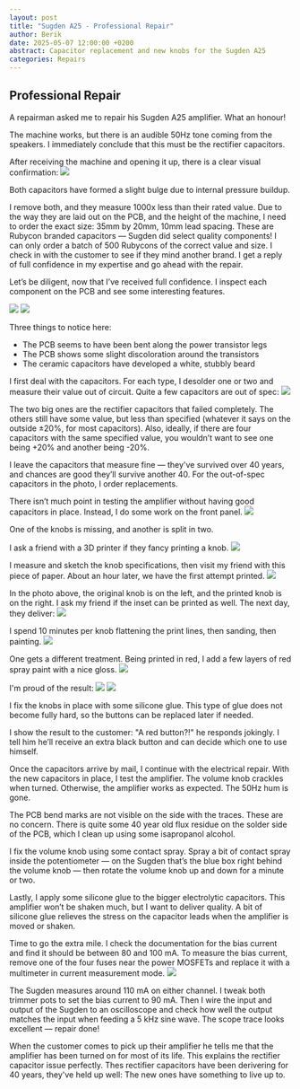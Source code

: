 ```yaml
---
layout: post
title: "Sugden A25 - Professional Repair"
author: Berik
date: 2025-05-07 12:00:00 +0200
abstract: Capacitor replacement and new knobs for the Sugden A25
categories: Repairs
---
```


## Professional Repair

A repairman asked me to repair his Sugden A25 amplifier. What an honour!

The machine works, but there is an audible 50Hz tone coming from the speakers. I immediately conclude that this must be the rectifier capacitors.

After receiving the machine and opening it up, there is a clear visual confirmation:
<img src="/assets/img/repairs/sugden_a25/06E4BA5D-E48B-404F-9BA7-ED197DA171A9_1_105_c.jpeg" />

Both capacitors have formed a slight bulge due to internal pressure buildup.

I remove both, and they measure 1000x less than their rated value. Due to the way they are laid out on the PCB, and the height of the machine, I need to order the exact size: 35mm by 20mm, 10mm lead spacing. These are Rubycon branded capacitors — Sugden did select quality components! I can only order a batch of 500 Rubycons of the correct value and size. I check in with the customer to see if they mind another brand. I get a reply of full confidence in my expertise and go ahead with the repair.

Let’s be diligent, now that I’ve received full confidence. I inspect each component on the PCB and see some interesting features.

<img src="/assets/img/repairs/sugden_a25/DFCBE419-7B73-4E8A-8463-70F2D2EECCE7_1_105_c.jpeg" />
<img src="/assets/img/repairs/sugden_a25/A366D98F-8BA2-4872-94EC-5225AA1DD436_1_105_c.jpeg" />

Three things to notice here:

- The PCB seems to have been bent along the power transistor legs  
- The PCB shows some slight discoloration around the transistors  
- The ceramic capacitors have developed a white, stubbly beard  

I first deal with the capacitors. For each type, I desolder one or two and measure their value out of circuit. Quite a few capacitors are out of spec:
<img src="/assets/img/repairs/sugden_a25/C1294DC2-A971-48AF-8D16-717EAC0BC43A_1_105_c.jpeg" />

The two big ones are the rectifier capacitors that failed completely. The others still have some value, but less than specified (whatever it says on the outside ±20%, for most capacitors). Also, ideally, if there are four capacitors with the same specified value, you wouldn’t want to see one being +20% and another being -20%.

I leave the capacitors that measure fine — they've survived over 40 years, and chances are good they’ll survive another 40. For the out-of-spec capacitors in the photo, I order replacements.

There isn’t much point in testing the amplifier without having good capacitors in place. Instead, I do some work on the front panel.
<img src="/assets/img/repairs/sugden_a25/AD626992-F186-4CEB-BAAA-A35DF43F41D6_1_102_o.jpeg" />

One of the knobs is missing, and another is split in two.

I ask a friend with a 3D printer if they fancy printing a knob.
<img src="/assets/img/repairs/sugden_a25/A5924D2B-890C-4FAF-A1AF-22F52BDED6ED_1_105_c.jpeg" />

I measure and sketch the knob specifications, then visit my friend with this piece of paper. About an hour later, we have the first attempt printed.
<img src="/assets/img/repairs/sugden_a25/052EBB59-468A-457B-A508-5311E9CB059F_1_102_o.jpeg" />

In the photo above, the original knob is on the left, and the printed knob is on the right. I ask my friend if the inset can be printed as well. The next day, they deliver:
<img src="/assets/img/repairs/sugden_a25/C3B08F01-BC64-444D-BDFC-AAC035086574_1_105_c.jpeg" />

I spend 10 minutes per knob flattening the print lines, then sanding, then painting.
<img src="/assets/img/repairs/sugden_a25/DBDF2207-D0B3-42C6-AA77-FBDDCC127455_4_5005_c.jpeg" />

One gets a different treatment. Being printed in red, I add a few layers of red spray paint with a nice gloss.
<img src="/assets/img/repairs/sugden_a25/728F99A1-C5CC-45A7-BE14-8B9144B23DE3_1_102_o.jpeg" />

I'm proud of the result:
<img src="/assets/img/repairs/sugden_a25/43D713BD-6054-41CF-A7AA-EC3AE0B78C6C_1_105_c.jpeg" />
<img src="/assets/img/repairs/sugden_a25/CDF1085A-D216-44C5-BBB9-BD44AAACD2CE_1_105_c.jpeg" />

I fix the knobs in place with some silicone glue. This type of glue does not become fully hard, so the buttons can be replaced later if needed.

I show the result to the customer: "A red button?!" he responds jokingly. I tell him he’ll receive an extra black button and can decide which one to use himself.

Once the capacitors arrive by mail, I continue with the electrical repair. With the new capacitors in place, I test the amplifier. The volume knob crackles when turned. Otherwise, the amplifier works as expected. The 50Hz hum is gone.

The PCB bend marks are not visible on the side with the traces. These are no concern. There is quite some 40 year old flux residue on the solder side of the PCB, which I clean up using some isapropanol alcohol.

I fix the volume knob using some contact spray. Spray a bit of contact spray inside the potentiometer — on the Sugden that’s the blue box right behind the volume knob — then rotate the volume knob up and down for a minute or two.

Lastly, I apply some silicone glue to the bigger electrolytic capacitors. This amplifier won’t be shaken much, but I want to deliver quality. A bit of silicone glue relieves the stress on the capacitor leads when the amplifier is moved or shaken.

Time to go the extra mile. I check the documentation for the bias current and find it should be between 80 and 100 mA. To measure the bias current, remove one of the four fuses near the power MOSFETs and replace it with a multimeter in current measurement mode.
<img src="/assets/img/repairs/sugden_a25/IMG_0426.jpeg" />

The Sugden measures around 110 mA on either channel. I tweak both trimmer pots to set the bias current to 90 mA. Then I wire the input and output of the Sugden to an oscilloscope and check how well the output matches the input when feeding a 5 kHz sine wave. The scope trace looks excellent — repair done!

When the customer comes to pick up their amplifier he tells me that the amplifier has been turned on for most of its life. This explains the rectifier capacitor issue perfectly. Thes rectifier capacitors have been derivering for 40 years, they've held up well: The new ones have something to live up to.
